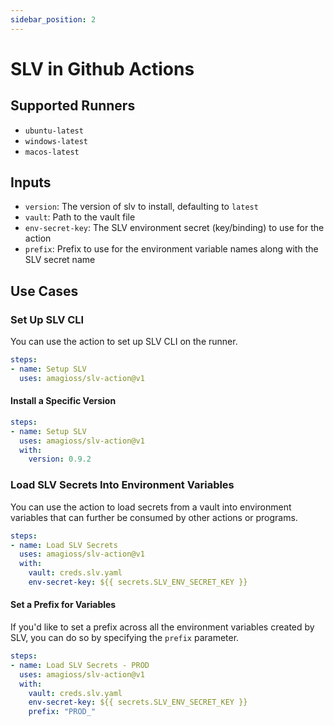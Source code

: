 ```yaml
---
sidebar_position: 2
---
```


# SLV in Github Actions

## Supported Runners
- `ubuntu-latest`
- `windows-latest`
- `macos-latest`

## Inputs
- `version`: The version of slv to install, defaulting to `latest`
- `vault`: Path to the vault file
- `env-secret-key`: The SLV environment secret (key/binding) to use for the action
- `prefix`: Prefix to use for the environment variable names along with the SLV secret name

## Use Cases
### Set Up SLV CLI
You can use the action to set up SLV CLI on the runner.
```yaml
steps:
- name: Setup SLV
  uses: amagioss/slv-action@v1
```

#### Install a Specific Version
```yaml
steps:
- name: Setup SLV
  uses: amagioss/slv-action@v1
  with:
    version: 0.9.2
```

### Load SLV Secrets Into Environment Variables
You can use the action to load secrets from a vault into environment variables that can further be consumed by other actions or programs.
```yaml
steps:
- name: Load SLV Secrets
  uses: amagioss/slv-action@v1
  with:
    vault: creds.slv.yaml
    env-secret-key: ${{ secrets.SLV_ENV_SECRET_KEY }}
```

#### Set a Prefix for Variables
If you'd like to set a prefix across all the environment variables created by SLV, you can do so by specifying the `prefix` parameter.
```yaml
steps:
- name: Load SLV Secrets - PROD
  uses: amagioss/slv-action@v1
  with:
    vault: creds.slv.yaml
    env-secret-key: ${{ secrets.SLV_ENV_SECRET_KEY }}
    prefix: "PROD_"
```
